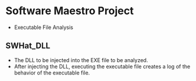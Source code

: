 # Software Maestro Project
- Executable File Analysis

## SWHat_DLL
- The DLL to be injected into the EXE file to be analyzed.
- After injecting the DLL, executing the executable file creates a log of the behavior of the executable file.